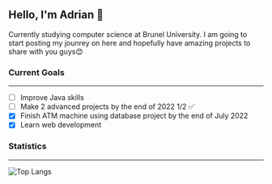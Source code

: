 ## Hello, I'm Adrian 👋 ##

Currently studying computer science at Brunel University.
I am going to start posting my jounrey on here and hopefully have amazing projects to share with you guys😊

### Current Goals ###
----------------------------------------------------
 - [ ] Improve Java skills
 - [ ] Make 2 advanced projects by the end of 2022 1/2 :white_check_mark:
 - [x] Finish ATM machine using database project by the end of July 2022
 - [x] Learn web development
 
 ### Statistics ###
 ----------
![Top Langs](https://github-readme-stats.vercel.app/api/top-langs/?username=AdrianT18&layout=compact&theme=city_lights)

